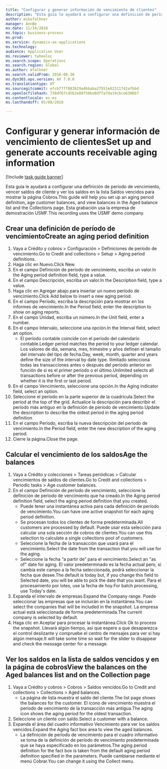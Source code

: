 ```yaml
--- 
title: "Configurar y generar información de vencimiento de clientes"
description: "Esta guía le ayudará a configurar una definición de período de vencimiento, vencer saldos de cliente y ver los saldos en la lista Saldos vencidos para mostrar la página Cobros."
author: mikefalkner
manager: AnnBe
ms.date: 11/14/2016
ms.topic: business-process
ms.prod: 
ms.service: dynamics-ax-applications
ms.technology: 
audience: Application User
ms.reviewer: twheeloc
ms.search.scope: Operations
ms.search.region: Global
ms.author: mfalkner
ms.search.validFrom: 2016-06-30
ms.dyn365.ops.version: AX 7.0.0
ms.translationtype: HT
ms.sourcegitcommit: efcb77ff883b29a4bbaba27551e02311742afbbd
ms.openlocfilehash: 738df67c45b2e88f56ba0dffa7da19cbce6306b7
ms.contentlocale: es-es
ms.lasthandoff: 05/08/2018

---
```

# <a name="set-up-and-generate-accounts-receivable-aging-information"></a><span data-ttu-id="1246c-103">Configurar y generar información de vencimiento de clientes</span><span class="sxs-lookup"><span data-stu-id="1246c-103">Set up and generate accounts receivable aging information</span></span>

[!include [task guide banner](../../includes/task-guide-banner.md)]

<span data-ttu-id="1246c-104">Esta guía le ayudará a configurar una definición de período de vencimiento, vencer saldos de cliente y ver los saldos en la lista Saldos vencidos para mostrar la página Cobros.</span><span class="sxs-lookup"><span data-stu-id="1246c-104">This guide will help you set up an aging period definition, age customer balances, and view balances in the Aged balance list and the Collections page.</span></span> <span data-ttu-id="1246c-105">Esta grabación usa la empresa de demostración USMF.</span><span class="sxs-lookup"><span data-stu-id="1246c-105">This recording uses the USMF demo company.</span></span>


## <a name="create-an-aging-period-definition"></a><span data-ttu-id="1246c-106">Crear una definición de período de vencimiento</span><span class="sxs-lookup"><span data-stu-id="1246c-106">Create an aging period definition</span></span>
1. <span data-ttu-id="1246c-107">Vaya a Crédito y cobros > Configuración > Definiciones de período de vencimiento.</span><span class="sxs-lookup"><span data-stu-id="1246c-107">Go to Credit and collections > Setup > Aging period definitions.</span></span>
2. <span data-ttu-id="1246c-108">Haga clic en Nuevo.</span><span class="sxs-lookup"><span data-stu-id="1246c-108">Click New.</span></span>
3. <span data-ttu-id="1246c-109">En el campo Definición de período de vencimiento, escriba un valor.</span><span class="sxs-lookup"><span data-stu-id="1246c-109">In the Aging period definition field, type a value.</span></span>
4. <span data-ttu-id="1246c-110">En el campo Descripción, escriba un valor.</span><span class="sxs-lookup"><span data-stu-id="1246c-110">In the Description field, type a value.</span></span>
5. <span data-ttu-id="1246c-111">Haga clic en Agregar abajo para insertar un nuevo período de vencimiento.</span><span class="sxs-lookup"><span data-stu-id="1246c-111">Click Add below to insert a new aging period.</span></span>
6. <span data-ttu-id="1246c-112">En el campo Período, escriba la descripción para mostrar en los informes de vencimiento.</span><span class="sxs-lookup"><span data-stu-id="1246c-112">In the Period field, enter the description to show on aging reports.</span></span>
7. <span data-ttu-id="1246c-113">En el campo Unidad, escriba un número.</span><span class="sxs-lookup"><span data-stu-id="1246c-113">In the Unit field, enter a number.</span></span>
8. <span data-ttu-id="1246c-114">En el campo Intervalo, seleccione una opción.</span><span class="sxs-lookup"><span data-stu-id="1246c-114">In the Interval field, select an option.</span></span>
    * <span data-ttu-id="1246c-115">El período contable coincide con el período del calendario contable.</span><span class="sxs-lookup"><span data-stu-id="1246c-115">Ledger period matches the period to your ledger calendar.</span></span> <span data-ttu-id="1246c-116">Los valores de día, semana, mes, trimestre y años definen el tamaño del intervalo del tipo de fecha.</span><span class="sxs-lookup"><span data-stu-id="1246c-116">Day, week, month, quarter and years define the size of the interval by date type.</span></span> <span data-ttu-id="1246c-117">Ilimitado selecciona todas las transacciones antes o después del período anterior en función de si es el primer período o el último.</span><span class="sxs-lookup"><span data-stu-id="1246c-117">Unlimited selects all transactions before or after the previous period, depending on whether it is the first or last period.</span></span>  
9. <span data-ttu-id="1246c-118">En el campo Vencimiento, seleccione una opción.</span><span class="sxs-lookup"><span data-stu-id="1246c-118">In the Aging indicator field, select an option.</span></span>
10. <span data-ttu-id="1246c-119">Seleccione el período en la parte superior de la cuadrícula.</span><span class="sxs-lookup"><span data-stu-id="1246c-119">Select the period at the top of the grid.</span></span> <span data-ttu-id="1246c-120">Actualice la descripción para describir el período más antiguo en la definición de período de vencimiento.</span><span class="sxs-lookup"><span data-stu-id="1246c-120">Update the description to describe the oldest period in the aging period definition</span></span>
11. <span data-ttu-id="1246c-121">En el campo Período, escriba la nueva descripción del período de vencimiento.</span><span class="sxs-lookup"><span data-stu-id="1246c-121">In the Period field, enter the new description of the aging period.</span></span>
12. <span data-ttu-id="1246c-122">Cierre la página.</span><span class="sxs-lookup"><span data-stu-id="1246c-122">Close the page.</span></span>

## <a name="age-the-balances"></a><span data-ttu-id="1246c-123">Calcular el vencimiento de los saldos</span><span class="sxs-lookup"><span data-stu-id="1246c-123">Age the balances</span></span>
1. <span data-ttu-id="1246c-124">Vaya a Crédito y colecciones > Tareas periódicas > Calcular vencimientos de saldos de clientes.</span><span class="sxs-lookup"><span data-stu-id="1246c-124">Go to Credit and collections > Periodic tasks > Age customer balances.</span></span>
2. <span data-ttu-id="1246c-125">En el campo Definición de período de vencimiento, seleccione la definición de período de vencimiento que ha creado.</span><span class="sxs-lookup"><span data-stu-id="1246c-125">In the Aging period definition field, select the aging period definition that you created.</span></span>
    * <span data-ttu-id="1246c-126">Puede tener una instantánea activa para cada definición de período de vencimiento.</span><span class="sxs-lookup"><span data-stu-id="1246c-126">You can have one active snapshot for each aging period definition.</span></span>  
    * <span data-ttu-id="1246c-127">Se procesan todos los clientes de forma predeterminada.</span><span class="sxs-lookup"><span data-stu-id="1246c-127">All customers are processed by default.</span></span> <span data-ttu-id="1246c-128">Puede usar esta selección para calcular una sola sección de cobros de clientes.</span><span class="sxs-lookup"><span data-stu-id="1246c-128">You can use this selection to calculate a single collections pool of customers.</span></span>  
    * <span data-ttu-id="1246c-129">Seleccione la fecha de la transacción que usará para el vencimiento.</span><span class="sxs-lookup"><span data-stu-id="1246c-129">Select the date from the transaction that you will use for the aging.</span></span>  
    * <span data-ttu-id="1246c-130">Seleccione la fecha “a partir de” para el vencimiento.</span><span class="sxs-lookup"><span data-stu-id="1246c-130">Select an "as of" date for aging.</span></span> <span data-ttu-id="1246c-131">El valor predeterminado es la fecha actual pero, si cambia este campo a la fecha seleccionada, podrá seleccionar la fecha que desee.</span><span class="sxs-lookup"><span data-stu-id="1246c-131">The default is today but, if you change this field to Selected date, you will be able to pick the date that you want.</span></span> <span data-ttu-id="1246c-132">Para el procesamiento por lotes, use la fecha de hoy.</span><span class="sxs-lookup"><span data-stu-id="1246c-132">For batch processing, use Today's date.</span></span>  
3. <span data-ttu-id="1246c-133">Expanda el intervalo de empresas.</span><span class="sxs-lookup"><span data-stu-id="1246c-133">Expand the Company range.</span></span> <span data-ttu-id="1246c-134">Puede seleccionar las empresas que se incluirán en la instantánea.</span><span class="sxs-lookup"><span data-stu-id="1246c-134">You can select the companies that will be included in the snapshot.</span></span> <span data-ttu-id="1246c-135">La empresa actual está seleccionada de forma predeterminada.</span><span class="sxs-lookup"><span data-stu-id="1246c-135">The current company is selected by default.</span></span>
4. <span data-ttu-id="1246c-136">Haga clic en Aceptar para procesar la instantánea.</span><span class="sxs-lookup"><span data-stu-id="1246c-136">Click Ok to process the snapshot.</span></span> <span data-ttu-id="1246c-137">Llevará algún tiempo, así que espere a que desaparezca el control deslizante y compruebe el centro de mensajes para ver si hay algún mensaje.</span><span class="sxs-lookup"><span data-stu-id="1246c-137">It will take some time so wait for the slider to disappear and check the message center for a message.</span></span>

## <a name="view-the-balances-on-the-aged-balances-list-and-on-the-collection-page"></a><span data-ttu-id="1246c-138">Ver los saldos en la lista de saldos vencidos y en la página de cobros</span><span class="sxs-lookup"><span data-stu-id="1246c-138">View the balances on the Aged balances list and on the Collection page</span></span>
1. <span data-ttu-id="1246c-139">Vaya a Crédito y cobros > Cobros > Saldos vencidos.</span><span class="sxs-lookup"><span data-stu-id="1246c-139">Go to Credit and collections > Collections > Aged balances.</span></span>
    * <span data-ttu-id="1246c-140">La página de lista muestra el saldo del cliente.</span><span class="sxs-lookup"><span data-stu-id="1246c-140">The list page shows the balances for the customer.</span></span> <span data-ttu-id="1246c-141">El icono de vencimiento muestra el período de vencimiento de la transacción más antigua.</span><span class="sxs-lookup"><span data-stu-id="1246c-141">The aging icon shows the aging period for the oldest transaction.</span></span>  
2. <span data-ttu-id="1246c-142">Seleccione un cliente con saldo.</span><span class="sxs-lookup"><span data-stu-id="1246c-142">Select a customer with a balance.</span></span>
3. <span data-ttu-id="1246c-143">Expanda el área del cuadro informativo Vencimiento para ver los saldos vencidos.</span><span class="sxs-lookup"><span data-stu-id="1246c-143">Expand the Aging fact box area to view the aged balances.</span></span>
    * <span data-ttu-id="1246c-144">La definición de período de vencimiento para el cuadro informativo se toma de la definición de período de vencimiento predeterminada que se haya especificado en los parámetros.</span><span class="sxs-lookup"><span data-stu-id="1246c-144">The aging period definition for the fact box is taken from the default aging period definition specified in the parameters.</span></span> <span data-ttu-id="1246c-145">Puede cambiarse mediante el menú Cobrar.</span><span class="sxs-lookup"><span data-stu-id="1246c-145">You can change it using the Collect menu.</span></span>  


